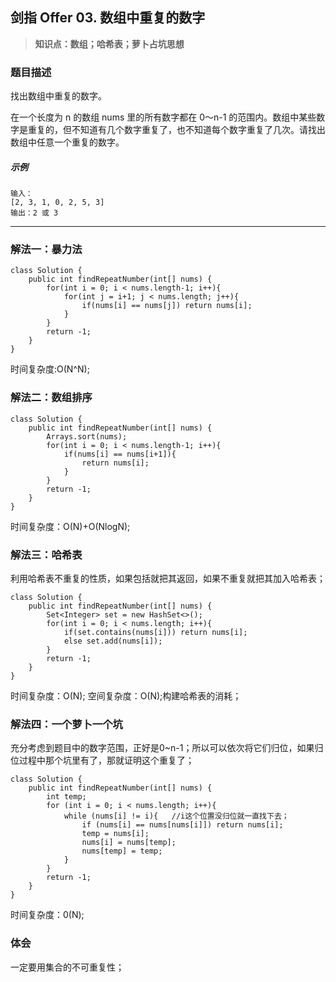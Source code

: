 ## 剑指 Offer 03. 数组中重复的数字
> **知识点：数组；哈希表；萝卜占坑思想**
### 题目描述
找出数组中重复的数字。


在一个长度为 n 的数组 nums 里的所有数字都在 0～n-1 的范围内。数组中某些数字是重复的，但不知道有几个数字重复了，也不知道每个数字重复了几次。请找出数组中任意一个重复的数字。

##### 示例
```
输入：
[2, 3, 1, 0, 2, 5, 3]
输出：2 或 3 

```
---
### 解法一：暴力法

```
class Solution {
    public int findRepeatNumber(int[] nums) {
        for(int i = 0; i < nums.length-1; i++){
            for(int j = i+1; j < nums.length; j++){
                if(nums[i] == nums[j]) return nums[i];
            }
        }
        return -1;
    }
}
```
时间复杂度:O(N^N);
### 解法二：数组排序

```
class Solution {
    public int findRepeatNumber(int[] nums) {
        Arrays.sort(nums);
        for(int i = 0; i < nums.length-1; i++){
            if(nums[i] == nums[i+1]){
                return nums[i];
            }
        }
        return -1;
    }
}
```
时间复杂度：O(N)+O(NlogN);
### 解法三：哈希表
利用哈希表不重复的性质，如果包括就把其返回，如果不重复就把其加入哈希表；
```
class Solution {
    public int findRepeatNumber(int[] nums) {
        Set<Integer> set = new HashSet<>();
        for(int i = 0; i < nums.length; i++){
            if(set.contains(nums[i])) return nums[i];
            else set.add(nums[i]);
        }
        return -1;
    }
}
```
时间复杂度：O(N);
空间复杂度：O(N);构建哈希表的消耗；
### 解法四：一个萝卜一个坑
充分考虑到题目中的数字范围，正好是0~n-1；所以可以依次将它们归位，如果归位过程中那个坑里有了，那就证明这个重复了；
```
class Solution {
    public int findRepeatNumber(int[] nums) {
        int temp;
        for (int i = 0; i < nums.length; i++){
            while (nums[i] != i){   //i这个位置没归位就一直找下去；
                if (nums[i] == nums[nums[i]]) return nums[i];
                temp = nums[i];
                nums[i] = nums[temp];
                nums[temp] = temp;
            }
        }
        return -1;
    }
}
```
时间复杂度：0(N); 
### 体会
一定要用集合的不可重复性；





